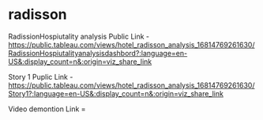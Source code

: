 # radisson


RadissionHospiutality analysis Public Link - https://public.tableau.com/views/hotel_radisson_analysis_16814769261630/RadissionHospiutalityanalysisdashbord?:language=en-US&:display_count=n&:origin=viz_share_link

Story 1 Puplic Link - https://public.tableau.com/views/hotel_radisson_analysis_16814769261630/Story1?:language=en-US&:display_count=n&:origin=viz_share_link

Video demontion Link =
